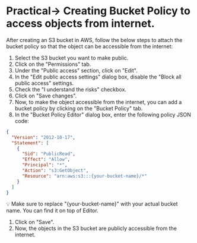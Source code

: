 # Practical→ Creating Bucket Policy to access objects from internet.

After creating an S3 bucket in AWS, follow the below steps to attach the bucket policy so that the object can be accessible from the internet:

1. Select the S3 bucket you want to make public.
2. Click on the "Permissions" tab.
3. Under the "Public access" section, click on "Edit".
4. In the "Edit public access settings" dialog box, disable the "Block all public access" settings.
5. Check the "I understand the risks" checkbox.
6. Click on "Save changes".
7. Now, to make the object accessible from the internet, you can add a bucket policy by clicking on the "Bucket Policy" tab.
8. In the "Bucket Policy Editor" dialog box, enter the following policy JSON code:

```json
{
  "Version": "2012-10-17",
  "Statement": [
    {
      "Sid": "PublicRead",
      "Effect": "Allow",
      "Principal": "*",
      "Action": "s3:GetObject",
      "Resource": "arn:aws:s3:::{your-bucket-name}/*"
    }
  ]
}

```

<aside>
💡 Make sure to replace "{your-bucket-name}" with your actual bucket name.
You can find it on top of Editor.

</aside>

1. Click on "Save".
2. Now, the objects in the S3 bucket are publicly accessible from the internet.